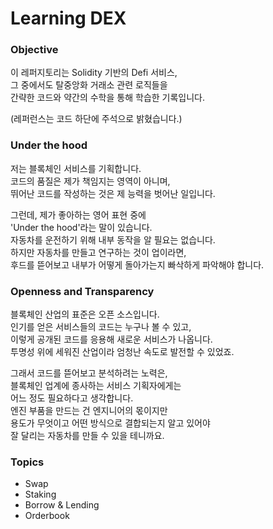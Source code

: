 # Learning DEX

### Objective
<p>이 레퍼지토리는 Solidity 기반의 Defi 서비스,<br>
그 중에서도 탈중앙화 거래소 관련 로직들을<br>
간략한 코드와 약간의 수학을 통해 학습한 기록입니다.</p>

<p>(레퍼런스는 코드 하단에 주석으로 밝혔습니다.)</p>

### Under the hood
<p>저는 블록체인 서비스를 기획합니다.<br>
코드의 품질은 제가 책임지는 영역이 아니며,<br>
뛰어난 코드를 작성하는 것은 제 능력을 벗어난 일입니다.</p>

<p>그런데, 제가 좋아하는 영어 표현 중에<br>
'Under the hood'라는 말이 있습니다.<br>
자동차를 운전하기 위해 내부 동작을 알 필요는 없습니다.<br>
하지만 자동차를 만들고 연구하는 것이 업이라면,<br>
후드를 뜯어보고 내부가 어떻게 돌아가는지 빠삭하게 파악해야 합니다.</p>

### Openness and Transparency
<p>블록체인 산업의 표준은 오픈 소스입니다.<br>
인기를 얻은 서비스들의 코드는 누구나 볼 수 있고,<br>
이렇게 공개된 코드를 응용해 새로운 서비스가 나옵니다.<br>
투명성 위에 세워진 산업이라 엄청난 속도로 발전할 수 있었죠.</p>

<p>그래서 코드를 뜯어보고 분석하려는 노력은,<br>
블록체인 업계에 종사하는 서비스 기획자에게는<br>
어느 정도 필요하다고 생각합니다.<br>
엔진 부품을 만드는 건 엔지니어의 몫이지만<br>
용도가 무엇이고 어떤 방식으로 결합되는지 알고 있어야<br>
잘 달리는 자동차를 만들 수 있을 테니까요.</p>

### Topics
- Swap
- Staking
- Borrow & Lending
- Orderbook